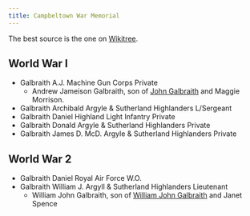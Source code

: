 ```yaml
---
title: Campbeltown War Memorial
---
```


The best source is the one on [Wikitree](https://www.wikitree.com/wiki/Space:Campbeltown_War_Memorial).

## World War I


- Galbraith A.J. Machine Gun Corps Private
    - Andrew Jameison Galbraith, son of [John Galbraith](/people/galbraith-john-1850-morrison.md) and Maggie Morrison.
- Galbraith Archibald Argyle & Sutherland Highlanders L/Sergeant
- Galbraith Daniel Highland Light Infantry Private
- Galbraith Donald Argyle & Sutherland Highlanders Private
- Galbraith James D. McD. Argyle & Sutherland Highlanders Private

## World War 2

- Galbraith Daniel Royal Air Force W.O.
- Galbraith William J. Argyll & Sutherland Highlanders Lieutenant
    - William John Galbraith, son of [William John Galbraith](/people/galbraith-william-john-1892-spence.md) and Janet Spence
